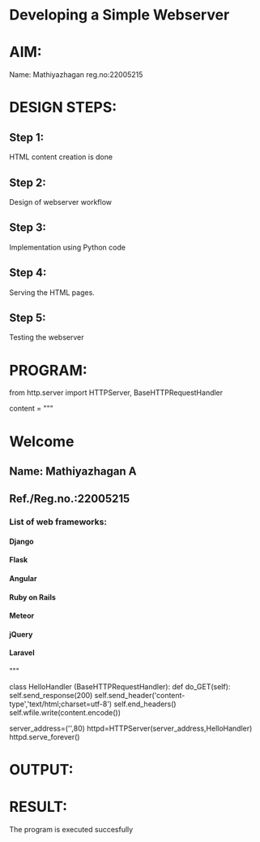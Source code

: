 # Developing a Simple Webserver

# AIM:

Name: Mathiyazhagan
reg.no:22005215

# DESIGN STEPS:

## Step 1:

HTML content creation is done

## Step 2:

Design of webserver workflow

## Step 3:

Implementation using Python code

## Step 4:

Serving the HTML pages.

## Step 5:

Testing the webserver

# PROGRAM:
from http.server import HTTPServer, BaseHTTPRequestHandler

content = """
<html>
<head>
</head>
<body>
<h1>Welcome</h1>
<h2>Name: Mathiyazhagan A</h2>
<h2>Ref./Reg.no.:22005215</h2>
<h3>List of web frameworks:</h3>
<h4>Django</h4>
<h4>Flask</h4>
<h4>Angular</h4>
<h4>Ruby on Rails</h4>
<h4>Meteor</h4>
<h4>jQuery</h4>
<h4>Laravel</h4>
</body>
</html>
"""

class HelloHandler (BaseHTTPRequestHandler):
    def do_GET(self):
        self.send_response(200)
        self.send_header('content-type','text/html;charset=utf-8')
        self.end_headers()
        self.wfile.write(content.encode())

server_address=('',80)
httpd=HTTPServer(server_address,HelloHandler)
httpd.serve_forever()

# OUTPUT:

# RESULT:

The program is executed succesfully
